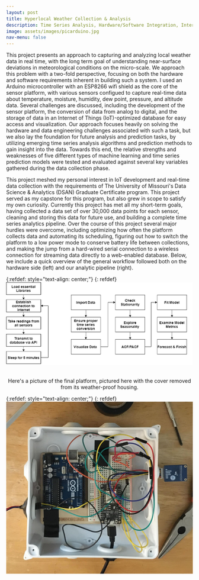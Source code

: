 ```yaml
---
layout: post
title: Hyperlocal Weather Collection & Analysis 
description: Time Series Analysis, Hardware/Software Integration, Internet of Things 
image: assets/images/picarduino.jpg
nav-menu: false
---
```


This project presents an approach to capturing and analyzing local weather data in real time, with the long term goal of understanding near-surface deviations in meteorological conditions on the micro-scale. We approach this problem with a two-fold perspective, focusing on both the hardware and software requirements inherent in building such a system. I used an Arduino microcontroller with an ESP8266 wifi shield as the core of the sensor platform, with various sensors configued to capture real-time data about temperature, moisture, humidity, dew point, pressure, and altitude data. Several challenges are discussed, including the development of the sensor platform, the conversion of data from analog to digital, and the storage of data in an Internet of Things (IoT)-optimized database for easy access and visualization. Our approach focuses heavily on solving the hardware and data engineering challenges associated with such a task, but we also lay the foundation for future analysis and prediction tasks, by utilizing emerging time series analysis algorithms and prediction methods to gain insight into the data. Towards this end, the relative strengths and weaknesses of five different types of machine learning and time series prediction models were tested and evaluated against several key variables gathered during the data collection phase.

This project meshed my personal interest in IoT development and real-time data collection with the requirements of The University of Missouri's Data Science & Analytics (DSAN) Graduate Certificate program. This project served as my capstone for this program, but also grew in scope to satisfy my own curiosity. Currently this project has met all my short-term goals, having collected a data set of over 30,000 data points for each sensor, cleaning and storing this data for future use, and building a complete time series analytics pipeline. Over the course of this project several major hurdles were overcome, including optimizing how often the platform collects data and automating its scheduling, figuring out how to switch the platform to a low power mode to conserve battery life between collections, and making the jump from a hard-wired serial connection to a wireless connection for streaming data directly to a web-enabled database. Below, we include a quick overview of the general workflow followed both on the hardware side (left) and our analytic pipeline (right). 

{:refdef: style="text-align: center;"}
{: refdef}
![image1](/assets/images/Workflows.png)

<br> 
<center>Here's a picture of the final platform, pictured here with the cover removed from its weather-proof housing. </center>

{:refdef: style="text-align: center;"}
{: refdef}
![image1](/assets/images/NoLid.jpg)
